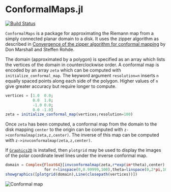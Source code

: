 # ConformalMaps.jl

[![Build Status](https://travis-ci.org/sswatson/ConformalMaps.jl.svg?branch=master)](https://travis-ci.org/sswatson/ConformalMaps.jl)

`ConformalMaps` is a package for approximating the Riemann map from a
simply connected planar domain to a disk. It uses the zipper algorithm as
described in
[Convergence of the zipper algorithm for conformal mapping](http://arxiv.org/abs/math/0605532)
by Don Marshall and Steffen Rohde.

The domain (approximated by a polygon) is specified as an array which lists
the vertices of the domain in counterclockwise order. A conformal map is
encoded by an array `zeta` which can be computed with
`initialize_conformal_map`. The keyword argument `resolution=n` inserts `n`
equally spaced points along each side of the polygon. Higher values of `n`
give greater accuracy but require longer to compute. 

```julia
vertices = [1.0  0.0;
	        0.0  1.0;
			-1.0 0.0;
			0.0 -1.0]
zeta = initialize_conformal_map(vertices;resolution=100)
```

Once `zeta` has been computed, a conformal map from the domain to the disk
mapping `center` to the origin can be computed with
`z->conformalmap(zeta,z,center)`. The inverse of this map can be computed with
`z->invconformalmap(zeta,z,center)`.

If [`Graphics2D`](https://github.com/sswatson/Graphics2D.jl) is installed,
then `plotgrid` may be used to display the images of the polar coordinate
level lines under the inverse conformal map. 

```julia
domain = Complex{Float64}[invconformalmap(zeta,r*exp(im*theta),center) 
                 for r=linspace(0,0.99999,100),theta=linspace(0,2*pi,100)]
showgraphics([plotgrid(domain),Line(closepath(vertices))])
```

![Conformal map](https://github.com/sswatson/ConformalMaps.jl/blob/master/images/square.png)

